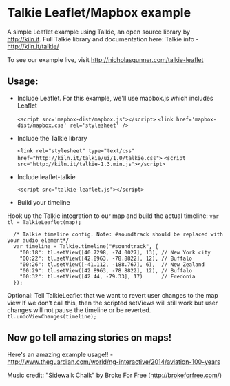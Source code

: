 Talkie Leaflet/Mapbox example
===========

A simple Leaflet example using Talkie, an open source library by http://kiln.it. Full Talkie library and documentation here: Talkie info - http://kiln.it/talkie/

To see our example live, visit http://nicholasgunner.com/talkie-leaflet

## Usage:

* Include Leaflet. For this example, we'll use mapbox.js which includes Leaflet

	``<script src='mapbox-dist/mapbox.js'></script>``
	``<link href='mapbox-dist/mapbox.css' rel='stylesheet' />``

* Include the Talkie library

	``<link rel="stylesheet" type="text/css" href="http://kiln.it/talkie/ui/1.0/talkie.css">``
	``<script src="http://kiln.it/talkie-1.3.min.js"></script>``

* Include leaflet-talkie

	``<script src="talkie-leaflet.js"></script>``

* Build your timeline

Hook up the Talkie integration to our map and build the actual timeline:
      	``var tl = TalkieLeaflet(map);``

      /* Talkie timeline config. Note: #soundtrack should be replaced with your audio element*/
      var timeline = Talkie.timeline("#soundtrack", {
        "00:18": tl.setView([40.7298, -74.0027], 13), // New York city
        "00:22": tl.setView([42.8963, -78.8822], 12), // Buffalo
        "00:26": tl.setView([-41.112, -188.767], 6),  // New Zealand
        "00:29": tl.setView([42.8963, -78.8822], 12), // Buffalo
        "00:32": tl.setView([42.44, -79.33], 17)      // Fredonia
      });

Optional: Tell TalkieLeaflet that we want to revert user changes to the map view If we don’t call this, then the scripted setViews will still work but user changes will not pause the timeline or be reverted.
       ``tl.undoViewChanges(timeline);``

## Now go tell amazing stories on maps!

Here's an amazing example usage!! - http://www.theguardian.com/world/ng-interactive/2014/aviation-100-years

Music credit: "Sidewalk Chalk" by Broke For Free (http://brokeforfree.com/)
